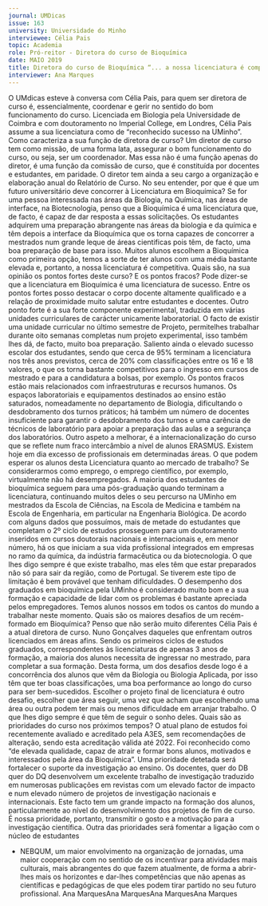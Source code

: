 ```yaml
---
journal: UMDicas 
issue: 163
university: Universidade do Minho
interviewee: Célia Pais
topic: Academia
role: Pró-reitor - Diretora do curso de Bioquímica
date: MAIO 2019
title: Diretora do curso de Bioquímica “... a nossa licenciatura é competitiva.”
interviewer: Ana Marques
---
```



O UMdicas esteve à conversa com Célia Pais, para quem ser diretora de curso é,
essencialmente, coordenar e gerir no sentido do bom funcionamento do curso.
Licenciada em Biologia pela
Universidade de Coimbra e com
doutoramento no Imperial College,
em Londres, Célia Pais assume a sua
licenciatura como de “reconhecido
sucesso na UMinho”.
Como caracteriza a sua função de
diretora de curso?
Um diretor de curso tem como
missão, de uma forma lata, assegurar o
bom funcionamento do curso, ou seja,
ser um coordenador. Mas essa não é
uma função apenas do diretor, é uma
função da comissão de curso, que é
constituída por docentes e estudantes,
em paridade. O diretor tem ainda a seu
cargo a organização e elaboração anual
do Relatório de Curso.
No seu entender, por que é que um
futuro universitário deve concorrer à
Licenciatura em Bioquímica?
Se for uma pessoa interessada nas
áreas da Biologia, na Química, nas áreas
de interface, na Biotecnologia, penso que
a Bioquímica é uma licenciatura que, de
facto, é capaz de dar resposta a essas
solicitações. Os estudantes adquirem
uma preparação abrangente nas áreas
da biologia e da química e têm depois
a interface da Bioquímica que os torna
capazes de concorrer a mestrados num
grande leque de áreas cientificas pois
têm, de facto, uma boa preparação de
base para isso. Muitos alunos escolhem a
Bioquímica como primeira opção, temos
a sorte de ter alunos com uma média
bastante elevada e, portanto, a nossa
licenciatura é competitiva.
Quais são, na sua opinião os pontos
fortes deste curso? E os pontos fracos?
Pode dizer-se que a licenciatura
em Bioquímica é uma licenciatura de
sucesso. Entre os pontos fortes posso
destacar o corpo docente altamente
qualificado e a relação de proximidade
muito salutar entre estudantes e
docentes. Outro ponto forte é a sua forte
componente experimental, traduzida
em várias unidades curriculares de
carácter unicamente laboratorial. O
facto de existir uma unidade curricular
no último semestre de Projeto, permitelhes
trabalhar durante oito semanas
completas num projeto experimental,
isso também lhes dá, de facto, muito
boa preparação. Saliento ainda o elevado
sucesso escolar dos estudantes, sendo que
cerca de 95% terminam a licenciatura nos
três anos previstos, cerca de 20% com
classificações entre os 16 e 18 valores, o
que os torna bastante competitivos para
o ingresso em cursos de mestrado e para
a candidatura a bolsas, por exemplo.
Os pontos fracos estão mais
relacionados com infraestruturas
e recursos humanos. Os espaços
laboratoriais e equipamentos destinados
ao ensino estão saturados, nomeadamente
no departamento de Biologia,
dificultando o desdobramento dos
turnos práticos; há também um número
de docentes insuficiente para garantir o
desdobramento dos turnos e uma carência
de técnicos de laboratório para apoiar a
preparação das aulas e a segurança dos
laboratórios. Outro aspeto a melhorar,
é a internacionalização do curso que se
reflete num fraco intercâmbio a nível de
alunos ERASMUS.
Existem hoje em dia excesso de
profissionais em determinadas áreas.
O que podem esperar os alunos desta
Licenciatura quanto ao mercado de
trabalho?
Se considerarmos como emprego,
o emprego científico, por exemplo,
virtualmente não há desempregados. A
maioria dos estudantes de bioquímica
seguem para uma pós-graduação quando
terminam a licenciatura, continuando
muitos deles o seu percurso na UMinho
em mestrados da Escola de Ciências,
na Escola de Medicina e também na
Escola de Engenharia, em particular na
Engenharia Biológica. De acordo com
alguns dados que possuímos, mais de
metade do estudantes que completam
o 2º ciclo de estudos prosseguem para
um doutoramento inseridos em cursos
doutorais nacionais e internacionais e, em
menor número, há os que iniciam a sua
vida profissional integrados em empresas
no ramo da química, da indústria
farmacêutica ou da biotecnologia.
O que lhes digo sempre é que
existe trabalho, mas eles têm que estar
preparados não só para sair da região,
como de Portugal. Se tiverem este tipo
de limitação é bem provável que tenham
dificuldades.
O desempenho dos graduados em
bioquímica pela UMinho é considerado
muito bom e a sua formação e capacidade
de lidar com os problemas é bastante
apreciada pelos empregadores. Temos
alunos nossos em todos os cantos do
mundo a trabalhar neste momento.
Quais são os maiores desafios de um
recém-formado em Bioquímica?
Penso que não serão muito diferentes
Célia Pais é a atual diretora de curso.
Nuno Gonçalves
daqueles que enfrentam outros
licenciados em áreas afins. Sendo os
primeiros ciclos de estudos graduados,
correspondentes às licenciaturas de
apenas 3 anos de formação, a maioria
dos alunos necessita de ingressar no
mestrado, para completar a sua formação.
Desta forma, um dos desafios desde logo
é a concorrência dos alunos que vêm da
Biologia ou Biologia Aplicada, por isso
têm que ter boas classificações, uma boa
performance ao longo do curso para ser
bem-sucedidos. Escolher o projeto final
de licenciatura é outro desafio, escolher
que área seguir, uma vez que acham que
escolhendo uma área ou outra podem ter
mais ou menos dificuldade em arranjar
trabalho. O que lhes digo sempre é que
têm de seguir o sonho deles.
Quais são as prioridades do curso nos
próximos tempos?
O atual plano de estudos foi
recentemente avaliado e acreditado pela
A3ES, sem recomendações de alteração,
sendo esta acreditação válida até 2022. Foi
reconhecido como “de elevada qualidade,
capaz de atrair e formar bons alunos,
motivados e interessados pela área da
Bioquímica”. Uma prioridade detetada
será fortalecer o suporte da investigação
ao ensino. Os docentes, quer do DB quer
do DQ desenvolvem um excelente trabalho
de investigação traduzido em numerosas
publicações em revistas com um elevado
factor de impacto e num elevado número
de projetos de investigação nacionais
e internacionais. Este facto tem um
grande impacto na formação dos alunos,
particularmente ao nível do desenvolvimento
dos projetos de fim de curso. É
nossa prioridade, portanto, transmitir o
gosto e a motivação para a investigação
científica.
Outra das prioridades será fomentar
a ligação com o núcleo de estudantes
- NEBQUM, um maior envolvimento
na organização de jornadas, uma
maior cooperação com no sentido de
os incentivar para atividades mais
culturais, mais abrangentes do que fazem
atualmente, de forma a abrir-lhes mais os
horizontes e dar-lhes competências que
não apenas as científicas e pedagógicas
de que eles podem tirar partido no seu
futuro profissional.
Ana MarquesAna MarquesAna MarquesAna Marques